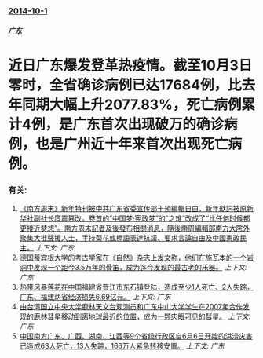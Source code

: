 ### [2014-10-1](/news/2014/10/1/index.md)

##### 广东
#  近日广东爆发登革热疫情。截至10月3日零时，全省确诊病例已达17684例，比去年同期大幅上升2077.83%，死亡病例累计4例，是广东首次出现破万的确诊病例，也是广州近十年来首次出现死亡病例。




### 有关:

1. [ 《南方周末》新年特刊被中共广东省委宣传部干預編輯自由，新年獻詞被原新华社副社长庹震篡改。卷首的“中国梦·宪政梦”的“之难”改成了“比任何时候都更接近梦想”。南方周末記者及後發布相關消息，隨後南周編輯部南方大院外聚集大批聲援人士，手持菊花或標語表達抗議、要求言論自由及中國憲政民主。](/news/2013/01/4/南方周末-新年特刊被中共广东省委宣传部干預編輯自由-新年獻詞被原新华社副社长庹震篡改-卷首的-中国梦-宪政梦-的-之.md) _上下文: 广东_
2. [ 德国蒂宾根大学的考古学家在《自然》杂志上发文称，他们在施瓦本的一个岩洞中发现一个距今3.5万年的骨笛，成为迄今发现的最古老的乐器。](/news/2009/06/24/德国蒂宾根大学的考古学家在-自然-杂志上发文称-他们在施瓦本的一个岩洞中发现一个距今35万年的骨笛-成为迄今发现的最.md) _上下文: 广东_
3. [ 热带风暴莲花在中国福建省晋江市东石镇登陆，造成至少1人死亡、2人失踪，广东、福建两省经济损失6.69亿元。](/news/2009/06/21/热带风暴莲花在中国福建省晋江市东石镇登陆-造成至少1人死亡-2人失踪-广东-福建两省经济损失669亿元.md) _上下文: 广东_
4. [由台湾国立中央大学鹿林天文台观测员和广东中山大学学生在2007年合作发现的鹿林彗星移动到离地球最近的位置，成为一颗肉眼可见的彗星。](/news/2009/02/24/由台湾国立中央大学鹿林天文台观测员和广东中山大学学生在2007年合作发现的鹿林彗星移动到离地球最近的位置-成为一颗肉眼可.md) _上下文: 广东_
5. [中国南方广东、广西、湖南、江西等9个省级行政区自6月6日开始的洪涝灾害已造成63人死亡，13人失踪，166万人紧急转移安置。](/news/2008/06/16/中国南方广东-广西-湖南-江西等9个省级行政区自6月6日开始的洪涝灾害已造成63人死亡-13人失踪-166万人紧急转移安.md) _上下文: 广东_
